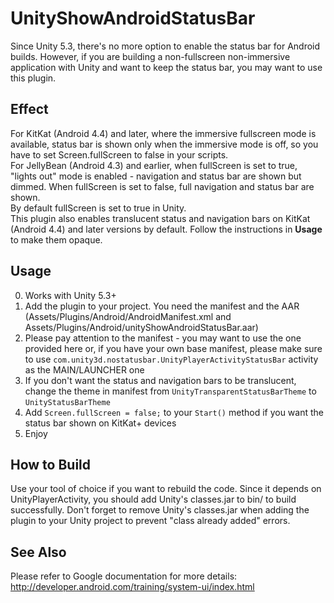 # UnityShowAndroidStatusBar
Since Unity 5.3, there's no more option to enable the status bar for Android builds. However, if you are building a non-fullscreen non-immersive application with Unity and want to keep the status bar, you may want to use this plugin.

## Effect
For KitKat (Android 4.4) and later, where the immersive fullscreen mode is available, status bar is shown only when the immersive mode is off, so you have to set Screen.fullScreen to false in your scripts.  
For JellyBean (Android 4.3) and earlier, when fullScreen is set to true, "lights out" mode is enabled - navigation and status bar are shown but dimmed. When fullScreen is set to false, full navigation and status bar are shown.  
By default fullScreen is set to true in Unity.  
This plugin also enables translucent status and navigation bars on KitKat (Android 4.4) and later versions by default. Follow the instructions in **Usage** to make them opaque.

## Usage
0.	Works with Unity 5.3+
1.	Add the plugin to your project. You need the manifest and the AAR (Assets/Plugins/Android/AndroidManifest.xml and Assets/Plugins/Android/unityShowAndroidStatusBar.aar)
2.	Please pay attention to the manifest - you may want to use the one provided here or, if you have your own base manifest, please make sure to use `com.unity3d.nostatusbar.UnityPlayerActivityStatusBar` activity as the MAIN/LAUNCHER one
3.	If you don't want the status and navigation bars to be translucent, change the theme in manifest from `UnityTransparentStatusBarTheme` to `UnityStatusBarTheme`
4.	Add `Screen.fullScreen = false;` to your `Start()` method if you want the status bar shown on KitKat+ devices
5.	Enjoy

## How to Build
Use your tool of choice if you want to rebuild the code. Since it depends on UnityPlayerActivity, you should add Unity's classes.jar to bin/ to build successfully. Don't forget to remove Unity's classes.jar when adding the plugin to your Unity project to prevent "class already added" errors.

## See Also
Please refer to Google documentation for more details: http://developer.android.com/training/system-ui/index.html
